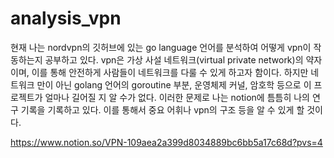 # analysis_vpn

현재 나는 nordvpn의 깃허브에 있는 go language 언어를 분석하여 어떻게 vpn이 작동하는지 공부하고 있다. vpn은 가상 사설 네트워크(virtual private network)의 약자이며, 이를 통해 안전하게 사람들이 네트워크를 다룰 수 있게 하고자 함이다. 하지만 네트워크 만이 아닌 golang 언어의 goroutine 부분, 운영체제 커널, 암호학 등으로 이 프로젝트가 얼마나 길어질 지 알 수가 없다. 이러한 문제로 나는 notion에 틈틈히 나의 연구 기록을 기록하고 있다. 이를 통해서 중요 어휘나 vpn의 구조 등을 알 수 있게 할 것이다.

https://www.notion.so/VPN-109aea2a399d8034889bc6bb5a17c68d?pvs=4
